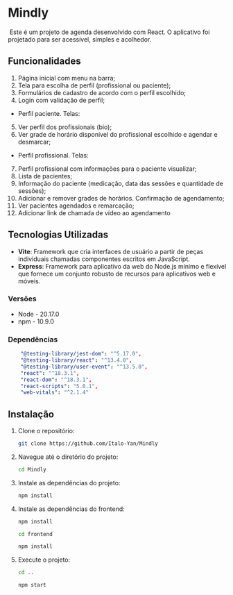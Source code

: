 # Mindly

![]()
Este é um projeto de agenda desenvolvido com React. O aplicativo foi projetado para ser acessível, simples e acolhedor.

## Funcionalidades

1. Página inicial com menu na barra;
2. Tela para escolha de perfil (profissional ou paciente);
3. Formulários de cadastro de acordo com o perfil escolhido;
4. Login com validação de perfil;

- Perfil paciente. Telas:

5. Ver perfil dos profissionais (bio);
6. Ver grade de horário disponível do profissional escolhido e agendar e
desmarcar;

- Perfil profissional. Telas:

7. Perfil profissional com informações para o paciente visualizar;
8. Lista de pacientes;
9. Informação do paciente (medicação, data das sessões e quantidade de sessões);
10. Adicionar e remover grades de horários. Confirmação de agendamento;
11. Ver pacientes agendados e remarcação;
12. Adicionar link de chamada de vídeo ao agendamento

## Tecnologias Utilizadas

- **Vite**: Framework que cria interfaces de usuário a partir de peças individuais chamadas componentes escritos em JavaScript.
- **Express**: Framework para aplicativo da web do Node.js mínimo e flexível que fornece um conjunto robusto de recursos para aplicativos web e móveis.

### Versões

* Node - 20.17.0
* npm - 10.9.0

### Dependências

```yaml
    "@testing-library/jest-dom": "^5.17.0",
    "@testing-library/react": "^13.4.0",
    "@testing-library/user-event": "^13.5.0",
    "react": "^18.3.1",
    "react-dom": "^18.3.1",
    "react-scripts": "5.0.1",
    "web-vitals": "^2.1.4"
```

## Instalação

1. Clone o repositório:

   ```bash
   git clone https://github.com/Italo-Yan/Mindly
   ```

2. Navegue até o diretório do projeto:

   ```bash
   cd Mindly
   ```

3. Instale as dependências do projeto:

   ```bash
   npm install
   ```

4. Instale as dependências do frontend:

   ```bash
   npm install
   ```   

   ```bash
   cd frontend
   ```   

   ```bash
   npm install
   ```   

5. Execute o projeto:

   ```bash
   cd ..
   ```

   ```bash
   npm start
   ```
